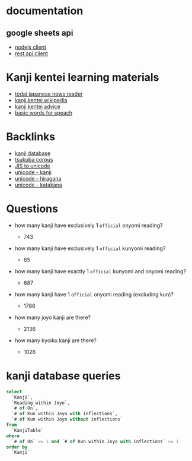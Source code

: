 # documentation

## google sheets api

- [nodejs client](https://github.com/googleapis/google-api-nodejs-client)
- [rest api client](https://developers.google.com/sheets/api/reference/rest)

# Kanji kentei learning materials

- [todai japanese news reader](https://easyjapanese.net/)
- [kanji kentei wikipedia](https://en.wikipedia.org/wiki/Kanji_Kentei)
- [kanji kentei advice](https://roshiajin.jp/kankenlevel1/)
- [basic words for speach](https://en.wiktionary.org/wiki/Appendix:1000_Japanese_basic_words)

# Backlinks

- [kanji database](https://www.kanjidatabase.com/sql.php)
- [tsukuba corpus](https://tsukubawebcorpus.jp/search/)
- [JIS to unicode](https://www.unicode.org/Public/MAPPINGS/OBSOLETE/EASTASIA/JIS/JIS0208.TXT)
- [unicode - kanji](https://www.unicode.org/charts/PDF/U4E00.pdf)
- [unicode - hiragana](https://www.unicode.org/charts/PDF/U3040.pdf)
- [unicode - katakana](https://www.unicode.org/charts/PDF/U30A0.pdf)

# Questions

- how many kanji have exclusively 1 `official` onyomi reading?
  - 743

- how many kanji have exclusively 1 `official` kunyomi reading?
  - 65

- how many kanji have exactly 1 `official` kunyomi and onyomi reading?
  - 687

- how many kanji have 1 `official` onyomi reading (excluding kun)?
  - 1786

- how many joyo kanji are there?
  - 2136

- how many kyoiku kanji are there?
  - 1026

# kanji database queries
```sql
select 
  `Kanji`,
  `Reading within Joyo`,
  `# of On`,
  `# of Kun within Joyo with inflections`,
  `# of Kun within Joyo without inflections`
from 
  `KanjiTable`
where 
  `# of On` <= 1 and `# of Kun within Joyo with inflections` <= 1
order by 
  `Kanji`
```
